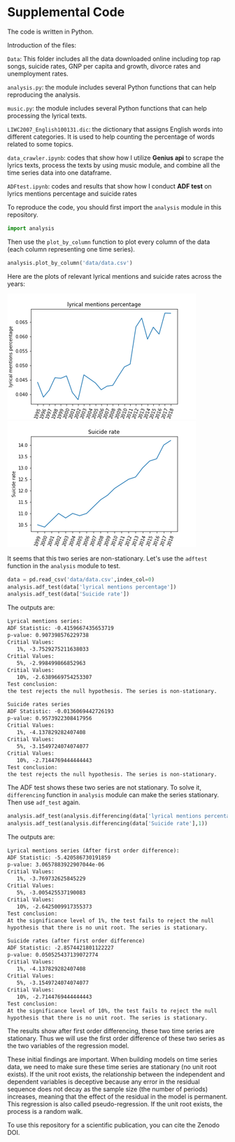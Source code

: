 # Supplemental Code

The code is written in Python.</p>
Introduction of the files:</p>
`Data`: This folder includes all the data downloaded online including top rap songs, suicide rates, GNP per capita and growth, divorce rates and unemployment rates.</p>
`analysis.py`: the module includes several Python functions that can help reproducing the analysis.</p>
`music.py`: the module includes several Python functions that can help processing the lyrical texts.</p>
`LIWC2007_English100131.dic`: the dictionary that assigns English words into different categories. It is used to help counting the percentage of words related to some topics.</p>
`data_crawler.ipynb`: codes that show how I utilize **Genius api** to scrape the lyrics texts, process the texts by using music module, and combine all the time series data into one dataframe.</p>
`ADFtest.ipynb`: codes and results that show how I conduct **ADF test** on lyrics mentions percentage and suicide rates</p>

To reproduce the code, you should first import the `analysis` module in this repository. </p>
```python
import analysis
```
Then use the `plot_by_column` function to plot every column of the data (each column representing one time series).
```python
analysis.plot_by_column('data/data.csv')
```
Here are the plots of relevant lyrical mentions and suicide rates across the years: </p>
![lyrical mentions related to death, negative emotions](https://github.com/macs30200-s22/replication-materials-zhiqianc/blob/main/README_files/lyrical%20mentions%20percentage_by_year.png)
![suicide rates](https://github.com/macs30200-s22/replication-materials-zhiqianc/blob/main/README_files/Suicide%20rate_by_year.png)

It seems that this two series are non-stationary. Let's use the `adftest` function in the `analysis` module to test. 
```python
data = pd.read_csv('data/data.csv',index_col=0)
analysis.adf_test(data['lyrical mentions percentage'])
analysis.adf_test(data['Suicide rate'])
```
The outputs are:
```
Lyrical mentions series:
ADF Statistic: -0.4159667435653719
p-value: 0.907398576229738
Critial Values:
   1%, -3.7529275211638033
Critial Values:
   5%, -2.998499866852963
Critial Values:
   10%, -2.6389669754253307
Test conclusion:
the test rejects the null hypothesis. The series is non-stationary.
```
```
Suicide rates series
ADF Statistic: -0.0136069442726193
p-value: 0.9573922308417956
Critial Values:
   1%, -4.137829282407408
Critial Values:
   5%, -3.1549724074074077
Critial Values:
   10%, -2.7144769444444443
Test conclusion:
the test rejects the null hypothesis. The series is non-stationary.
```

The ADF test shows these two series are not stationary. To solve it, `differencing` function in `analysis` module can make the series stationary. Then use `adf_test` again.

```python
analysis.adf_test(analysis.differencing(data['lyrical mentions percentage'],1))
analysis.adf_test(analysis.differencing(data['Suicide rate'],1))
```
The outputs are:
```
Lyrical mentions series (After first order difference):
ADF Statistic: -5.420586730191859
p-value: 3.0657883922907044e-06
Critial Values:
   1%, -3.769732625845229
Critial Values:
   5%, -3.005425537190083
Critial Values:
   10%, -2.6425009917355373
Test conclusion:
At the significance level of 1%, the test fails to reject the null hypothesis that there is no unit root. The series is stationary.
```

```
Suicide rates (after first order difference)
ADF Statistic: -2.8574421801122227
p-value: 0.050525437139072774
Critial Values:
   1%, -4.137829282407408
Critial Values:
   5%, -3.1549724074074077
Critial Values:
   10%, -2.7144769444444443
Test conclusion:
At the significance level of 10%, the test fails to reject the null hypothesis that there is no unit root. The series is stationary.
```

The results show after first order differencing, these two time series are stationary. Thus we will use the first order difference of these two series as the two variables of the regression model.</p>

These initial findings are important. When building models on time series data, we need to make sure these time series are stationary (no unit root exists). If the unit root exists, the relationship between the independent and dependent variables is deceptive because any error in the residual sequence does not decay as the sample size (the number of periods) increases, meaning that the effect of the residual in the model is permanent. This regression is also called pseudo-regression. If the unit root exists, the process is a random walk.</p>

To use this repository for a scientific publication, you can cite the Zenodo DOI.
